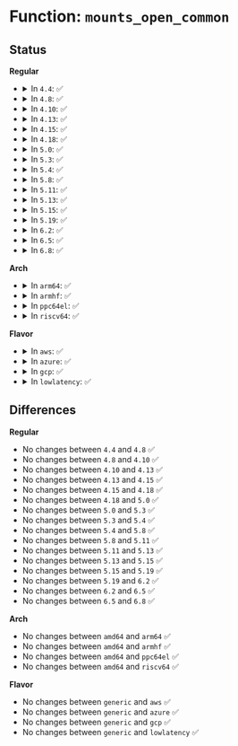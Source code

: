 # Function: <code>mounts_open_common</code>

## Status
<b>Regular</b>
<ul>
<li>
<details>
<summary>In <code>4.4</code>: ✅</summary>

```c
int mounts_open_common(struct inode *inode, struct file *file, int (*show)(struct seq_file *, struct vfsmount *));
```

**Collision:** Unique Static

**Inline:** No

**Transformation:** False

**Instances:**

```
In fs/proc_namespace.c (ffffffff8124f040)
Location: fs/proc_namespace.c:232
Inline: False
Direct callers:
  - fs/proc_namespace.c:mounts_open
  - fs/proc_namespace.c:mountinfo_open
  - fs/proc_namespace.c:mountstats_open
```
**Symbols:**

```
ffffffff8124f040-ffffffff8124f20a: mounts_open_common (STB_LOCAL)
```
</details>
</li>
<li>
<details>
<summary>In <code>4.8</code>: ✅</summary>

```c
int mounts_open_common(struct inode *inode, struct file *file, int (*show)(struct seq_file *, struct vfsmount *));
```

**Collision:** Unique Static

**Inline:** No

**Transformation:** False

**Instances:**

```
In fs/proc_namespace.c (ffffffff812777c0)
Location: fs/proc_namespace.c:235
Inline: False
Direct callers:
  - fs/proc_namespace.c:mountstats_open
  - fs/proc_namespace.c:mountinfo_open
  - fs/proc_namespace.c:mounts_open
```
**Symbols:**

```
ffffffff812777c0-ffffffff81277968: mounts_open_common (STB_LOCAL)
```
</details>
</li>
<li>
<details>
<summary>In <code>4.10</code>: ✅</summary>

```c
int mounts_open_common(struct inode *inode, struct file *file, int (*show)(struct seq_file *, struct vfsmount *));
```

**Collision:** Unique Static

**Inline:** No

**Transformation:** False

**Instances:**

```
In fs/proc_namespace.c (ffffffff8128b4a0)
Location: fs/proc_namespace.c:235
Inline: False
Direct callers:
  - fs/proc_namespace.c:mountstats_open
  - fs/proc_namespace.c:mountinfo_open
  - fs/proc_namespace.c:mounts_open
```
**Symbols:**

```
ffffffff8128b4a0-ffffffff8128b645: mounts_open_common (STB_LOCAL)
```
</details>
</li>
<li>
<details>
<summary>In <code>4.13</code>: ✅</summary>

```c
int mounts_open_common(struct inode *inode, struct file *file, int (*show)(struct seq_file *, struct vfsmount *));
```

**Collision:** Unique Static

**Inline:** No

**Transformation:** False

**Instances:**

```
In fs/proc_namespace.c (ffffffff812982a0)
Location: fs/proc_namespace.c:237
Inline: False
Direct callers:
  - fs/proc_namespace.c:mountstats_open
  - fs/proc_namespace.c:mountinfo_open
  - fs/proc_namespace.c:mounts_open
```
**Symbols:**

```
ffffffff812982a0-ffffffff8129844e: mounts_open_common (STB_LOCAL)
```
</details>
</li>
<li>
<details>
<summary>In <code>4.15</code>: ✅</summary>

```c
int mounts_open_common(struct inode *inode, struct file *file, int (*show)(struct seq_file *, struct vfsmount *));
```

**Collision:** Unique Static

**Inline:** No

**Transformation:** False

**Instances:**

```
In fs/proc_namespace.c (ffffffff812bb5a0)
Location: fs/proc_namespace.c:238
Inline: False
Direct callers:
  - fs/proc_namespace.c:mountstats_open
  - fs/proc_namespace.c:mountinfo_open
  - fs/proc_namespace.c:mounts_open
```
**Symbols:**

```
ffffffff812bb5a0-ffffffff812bb74e: mounts_open_common (STB_LOCAL)
```
</details>
</li>
<li>
<details>
<summary>In <code>4.18</code>: ✅</summary>

```c
int mounts_open_common(struct inode *inode, struct file *file, int (*show)(struct seq_file *, struct vfsmount *));
```

**Collision:** Unique Static

**Inline:** No

**Transformation:** False

**Instances:**

```
In fs/proc_namespace.c (ffffffff812e4140)
Location: fs/proc_namespace.c:238
Inline: False
Direct callers:
  - fs/proc_namespace.c:mountstats_open
  - fs/proc_namespace.c:mountinfo_open
  - fs/proc_namespace.c:mounts_open
```
**Symbols:**

```
ffffffff812e4140-ffffffff812e42ef: mounts_open_common (STB_LOCAL)
```
</details>
</li>
<li>
<details>
<summary>In <code>5.0</code>: ✅</summary>

```c
int mounts_open_common(struct inode *inode, struct file *file, int (*show)(struct seq_file *, struct vfsmount *));
```

**Collision:** Unique Static

**Inline:** No

**Transformation:** False

**Instances:**

```
In fs/proc_namespace.c (ffffffff812f8dc0)
Location: fs/proc_namespace.c:238
Inline: False
Direct callers:
  - fs/proc_namespace.c:mountstats_open
  - fs/proc_namespace.c:mountinfo_open
  - fs/proc_namespace.c:mounts_open
```
**Symbols:**

```
ffffffff812f8dc0-ffffffff812f8f6f: mounts_open_common (STB_LOCAL)
```
</details>
</li>
<li>
<details>
<summary>In <code>5.3</code>: ✅</summary>

```c
int mounts_open_common(struct inode *inode, struct file *file, int (*show)(struct seq_file *, struct vfsmount *));
```

**Collision:** Unique Static

**Inline:** No

**Transformation:** False

**Instances:**

```
In fs/proc_namespace.c (ffffffff813193e0)
Location: fs/proc_namespace.c:238
Inline: False
Direct callers:
  - fs/proc_namespace.c:mountstats_open
  - fs/proc_namespace.c:mountinfo_open
  - fs/proc_namespace.c:mounts_open
```
**Symbols:**

```
ffffffff813193e0-ffffffff813195aa: mounts_open_common (STB_LOCAL)
```
</details>
</li>
<li>
<details>
<summary>In <code>5.4</code>: ✅</summary>

```c
int mounts_open_common(struct inode *inode, struct file *file, int (*show)(struct seq_file *, struct vfsmount *));
```

**Collision:** Unique Static

**Inline:** No

**Transformation:** False

**Instances:**

```
In fs/proc_namespace.c (ffffffff8132c210)
Location: fs/proc_namespace.c:238
Inline: False
Direct callers:
  - fs/proc_namespace.c:mountstats_open
  - fs/proc_namespace.c:mountinfo_open
  - fs/proc_namespace.c:mounts_open
```
**Symbols:**

```
ffffffff8132c210-ffffffff8132c3da: mounts_open_common (STB_LOCAL)
```
</details>
</li>
<li>
<details>
<summary>In <code>5.8</code>: ✅</summary>

```c
int mounts_open_common(struct inode *inode, struct file *file, int (*show)(struct seq_file *, struct vfsmount *));
```

**Collision:** Unique Static

**Inline:** No

**Transformation:** False

**Instances:**

```
In fs/proc_namespace.c (ffffffff81365ee0)
Location: fs/proc_namespace.c:238
Inline: False
Direct callers:
  - fs/proc_namespace.c:mountstats_open
  - fs/proc_namespace.c:mountinfo_open
  - fs/proc_namespace.c:mounts_open
```
**Symbols:**

```
ffffffff81365ee0-ffffffff81366132: mounts_open_common (STB_LOCAL)
```
</details>
</li>
<li>
<details>
<summary>In <code>5.11</code>: ✅</summary>

```c
int mounts_open_common(struct inode *inode, struct file *file, int (*show)(struct seq_file *, struct vfsmount *));
```

**Collision:** Unique Static

**Inline:** No

**Transformation:** False

**Instances:**

```
In fs/proc_namespace.c (ffffffff81372db0)
Location: fs/proc_namespace.c:239
Inline: False
Direct callers:
  - fs/proc_namespace.c:mountstats_open
  - fs/proc_namespace.c:mountinfo_open
  - fs/proc_namespace.c:mounts_open
```
**Symbols:**

```
ffffffff81372db0-ffffffff81373043: mounts_open_common (STB_LOCAL)
```
</details>
</li>
<li>
<details>
<summary>In <code>5.13</code>: ✅</summary>

```c
int mounts_open_common(struct inode *inode, struct file *file, int (*show)(struct seq_file *, struct vfsmount *));
```

**Collision:** Unique Static

**Inline:** No

**Transformation:** False

**Instances:**

```
In fs/proc_namespace.c (ffffffff81379740)
Location: fs/proc_namespace.c:242
Inline: False
Direct callers:
  - fs/proc_namespace.c:mountstats_open
  - fs/proc_namespace.c:mountinfo_open
  - fs/proc_namespace.c:mounts_open
```
**Symbols:**

```
ffffffff81379740-ffffffff813799cc: mounts_open_common (STB_LOCAL)
```
</details>
</li>
<li>
<details>
<summary>In <code>5.15</code>: ✅</summary>

```c
int mounts_open_common(struct inode *inode, struct file *file, int (*show)(struct seq_file *, struct vfsmount *));
```

**Collision:** Unique Static

**Inline:** No

**Transformation:** False

**Instances:**

```
In fs/proc_namespace.c (ffffffff813c62a0)
Location: fs/proc_namespace.c:242
Inline: False
Direct callers:
  - fs/proc_namespace.c:mountstats_open
  - fs/proc_namespace.c:mountinfo_open
  - fs/proc_namespace.c:mounts_open
```
**Symbols:**

```
ffffffff813c62a0-ffffffff813c652c: mounts_open_common (STB_LOCAL)
```
</details>
</li>
<li>
<details>
<summary>In <code>5.19</code>: ✅</summary>

```c
int mounts_open_common(struct inode *inode, struct file *file, int (*show)(struct seq_file *, struct vfsmount *));
```

**Collision:** Unique Static

**Inline:** No

**Transformation:** False

**Instances:**

```
In fs/proc_namespace.c (ffffffff8144cb10)
Location: fs/proc_namespace.c:242
Inline: False
Direct callers:
  - fs/proc_namespace.c:mountstats_open
  - fs/proc_namespace.c:mountinfo_open
  - fs/proc_namespace.c:mounts_open
```
**Symbols:**

```
ffffffff8144cb10-ffffffff8144cd9a: mounts_open_common (STB_LOCAL)
```
</details>
</li>
<li>
<details>
<summary>In <code>6.2</code>: ✅</summary>

```c
int mounts_open_common(struct inode *inode, struct file *file, int (*show)(struct seq_file *, struct vfsmount *));
```

**Collision:** Unique Static

**Inline:** No

**Transformation:** False

**Instances:**

```
In fs/proc_namespace.c (ffffffff814db080)
Location: fs/proc_namespace.c:242
Inline: False
Direct callers:
  - fs/proc_namespace.c:mountstats_open
  - fs/proc_namespace.c:mountinfo_open
  - fs/proc_namespace.c:mounts_open
```
**Symbols:**

```
ffffffff814db080-ffffffff814db30a: mounts_open_common (STB_LOCAL)
```
</details>
</li>
<li>
<details>
<summary>In <code>6.5</code>: ✅</summary>

```c
int mounts_open_common(struct inode *inode, struct file *file, int (*show)(struct seq_file *, struct vfsmount *));
```

**Collision:** Unique Static

**Inline:** No

**Transformation:** False

**Instances:**

```
In fs/proc_namespace.c (ffffffff8150f630)
Location: fs/proc_namespace.c:242
Inline: False
Direct callers:
  - fs/proc_namespace.c:mountstats_open
  - fs/proc_namespace.c:mountinfo_open
  - fs/proc_namespace.c:mounts_open
```
**Symbols:**

```
ffffffff8150f630-ffffffff8150f8b0: mounts_open_common (STB_LOCAL)
```
</details>
</li>
<li>
<details>
<summary>In <code>6.8</code>: ✅</summary>

```c
int mounts_open_common(struct inode *inode, struct file *file, int (*show)(struct seq_file *, struct vfsmount *));
```

**Collision:** Unique Static

**Inline:** No

**Transformation:** False

**Instances:**

```
In fs/proc_namespace.c (ffffffff81543b30)
Location: fs/proc_namespace.c:238
Inline: False
Direct callers:
  - fs/proc_namespace.c:mountstats_open
  - fs/proc_namespace.c:mountinfo_open
  - fs/proc_namespace.c:mounts_open
```
**Symbols:**

```
ffffffff81543b30-ffffffff81543d90: mounts_open_common (STB_LOCAL)
```
</details>
</li>
</ul>
<b>Arch</b>
<ul>
<li>
<details>
<summary>In <code>arm64</code>: ✅</summary>

```c
int mounts_open_common(struct inode *inode, struct file *file, int (*show)(struct seq_file *, struct vfsmount *));
```

**Collision:** Unique Static

**Inline:** No

**Transformation:** False

**Instances:**

```
In fs/proc_namespace.c (ffff8000103e7990)
Location: fs/proc_namespace.c:238
Inline: False
Direct callers:
  - fs/proc_namespace.c:mountstats_open
  - fs/proc_namespace.c:mountinfo_open
  - fs/proc_namespace.c:mounts_open
```
**Symbols:**

```
ffff8000103e7990-ffff8000103e7c04: mounts_open_common (STB_LOCAL)
```
</details>
</li>
<li>
<details>
<summary>In <code>armhf</code>: ✅</summary>

```c
int mounts_open_common(struct inode *inode, struct file *file, int (*show)(struct seq_file *, struct vfsmount *));
```

**Collision:** Unique Static

**Inline:** No

**Transformation:** False

**Instances:**

```
In fs/proc_namespace.c (c05bf508)
Location: fs/proc_namespace.c:238
Inline: False
Direct callers:
  - fs/proc_namespace.c:mountstats_open
  - fs/proc_namespace.c:mountinfo_open
  - fs/proc_namespace.c:mounts_open
```
**Symbols:**

```
c05bf508-c05bf710: mounts_open_common (STB_LOCAL)
```
</details>
</li>
<li>
<details>
<summary>In <code>ppc64el</code>: ✅</summary>

```c
int mounts_open_common(struct inode *inode, struct file *file, int (*show)(struct seq_file *, struct vfsmount *));
```

**Collision:** Unique Static

**Inline:** No

**Transformation:** False

**Instances:**

```
In fs/proc_namespace.c (c0000000004ee150)
Location: fs/proc_namespace.c:238
Inline: False
Direct callers:
  - fs/proc_namespace.c:mountstats_open
  - fs/proc_namespace.c:mountinfo_open
  - fs/proc_namespace.c:mounts_open
```
**Symbols:**

```
c0000000004ee150-c0000000004ee49c: mounts_open_common (STB_LOCAL)
```
</details>
</li>
<li>
<details>
<summary>In <code>riscv64</code>: ✅</summary>

```c
int mounts_open_common(struct inode *inode, struct file *file, int (*show)(struct seq_file *, struct vfsmount *));
```

**Collision:** Unique Static

**Inline:** No

**Transformation:** False

**Instances:**

```
In fs/proc_namespace.c (ffffffe00029c816)
Location: fs/proc_namespace.c:238
Inline: False
Direct callers:
  - fs/proc_namespace.c:mountstats_open
  - fs/proc_namespace.c:mountinfo_open
  - fs/proc_namespace.c:mounts_open
```
**Symbols:**

```
ffffffe00029c816-ffffffe00029ca72: mounts_open_common (STB_LOCAL)
```
</details>
</li>
</ul>
<b>Flavor</b>
<ul>
<li>
<details>
<summary>In <code>aws</code>: ✅</summary>

```c
int mounts_open_common(struct inode *inode, struct file *file, int (*show)(struct seq_file *, struct vfsmount *));
```

**Collision:** Unique Static

**Inline:** No

**Transformation:** False

**Instances:**

```
In fs/proc_namespace.c (ffffffff813247f0)
Location: fs/proc_namespace.c:238
Inline: False
Direct callers:
  - fs/proc_namespace.c:mountstats_open
  - fs/proc_namespace.c:mountinfo_open
  - fs/proc_namespace.c:mounts_open
```
**Symbols:**

```
ffffffff813247f0-ffffffff813249ba: mounts_open_common (STB_LOCAL)
```
</details>
</li>
<li>
<details>
<summary>In <code>azure</code>: ✅</summary>

```c
int mounts_open_common(struct inode *inode, struct file *file, int (*show)(struct seq_file *, struct vfsmount *));
```

**Collision:** Unique Static

**Inline:** No

**Transformation:** False

**Instances:**

```
In fs/proc_namespace.c (ffffffff81315390)
Location: fs/proc_namespace.c:238
Inline: False
Direct callers:
  - fs/proc_namespace.c:mountstats_open
  - fs/proc_namespace.c:mountinfo_open
  - fs/proc_namespace.c:mounts_open
```
**Symbols:**

```
ffffffff81315390-ffffffff8131555a: mounts_open_common (STB_LOCAL)
```
</details>
</li>
<li>
<details>
<summary>In <code>gcp</code>: ✅</summary>

```c
int mounts_open_common(struct inode *inode, struct file *file, int (*show)(struct seq_file *, struct vfsmount *));
```

**Collision:** Unique Static

**Inline:** No

**Transformation:** False

**Instances:**

```
In fs/proc_namespace.c (ffffffff813222c0)
Location: fs/proc_namespace.c:238
Inline: False
Direct callers:
  - fs/proc_namespace.c:mountstats_open
  - fs/proc_namespace.c:mountinfo_open
  - fs/proc_namespace.c:mounts_open
```
**Symbols:**

```
ffffffff813222c0-ffffffff8132248a: mounts_open_common (STB_LOCAL)
```
</details>
</li>
<li>
<details>
<summary>In <code>lowlatency</code>: ✅</summary>

```c
int mounts_open_common(struct inode *inode, struct file *file, int (*show)(struct seq_file *, struct vfsmount *));
```

**Collision:** Unique Static

**Inline:** No

**Transformation:** False

**Instances:**

```
In fs/proc_namespace.c (ffffffff81334020)
Location: fs/proc_namespace.c:238
Inline: False
Direct callers:
  - fs/proc_namespace.c:mountstats_open
  - fs/proc_namespace.c:mountinfo_open
  - fs/proc_namespace.c:mounts_open
```
**Symbols:**

```
ffffffff81334020-ffffffff813341de: mounts_open_common (STB_LOCAL)
```
</details>
</li>
</ul>

## Differences
<b>Regular</b>
<ul>
<li>
No changes between <code>4.4</code> and <code>4.8</code> ✅
</li>
<li>
No changes between <code>4.8</code> and <code>4.10</code> ✅
</li>
<li>
No changes between <code>4.10</code> and <code>4.13</code> ✅
</li>
<li>
No changes between <code>4.13</code> and <code>4.15</code> ✅
</li>
<li>
No changes between <code>4.15</code> and <code>4.18</code> ✅
</li>
<li>
No changes between <code>4.18</code> and <code>5.0</code> ✅
</li>
<li>
No changes between <code>5.0</code> and <code>5.3</code> ✅
</li>
<li>
No changes between <code>5.3</code> and <code>5.4</code> ✅
</li>
<li>
No changes between <code>5.4</code> and <code>5.8</code> ✅
</li>
<li>
No changes between <code>5.8</code> and <code>5.11</code> ✅
</li>
<li>
No changes between <code>5.11</code> and <code>5.13</code> ✅
</li>
<li>
No changes between <code>5.13</code> and <code>5.15</code> ✅
</li>
<li>
No changes between <code>5.15</code> and <code>5.19</code> ✅
</li>
<li>
No changes between <code>5.19</code> and <code>6.2</code> ✅
</li>
<li>
No changes between <code>6.2</code> and <code>6.5</code> ✅
</li>
<li>
No changes between <code>6.5</code> and <code>6.8</code> ✅
</li>
</ul>
<b>Arch</b>
<ul>
<li>
No changes between <code>amd64</code> and <code>arm64</code> ✅
</li>
<li>
No changes between <code>amd64</code> and <code>armhf</code> ✅
</li>
<li>
No changes between <code>amd64</code> and <code>ppc64el</code> ✅
</li>
<li>
No changes between <code>amd64</code> and <code>riscv64</code> ✅
</li>
</ul>
<b>Flavor</b>
<ul>
<li>
No changes between <code>generic</code> and <code>aws</code> ✅
</li>
<li>
No changes between <code>generic</code> and <code>azure</code> ✅
</li>
<li>
No changes between <code>generic</code> and <code>gcp</code> ✅
</li>
<li>
No changes between <code>generic</code> and <code>lowlatency</code> ✅
</li>
</ul>
